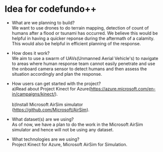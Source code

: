 # Idea for codefundo++

- What are we planning to build?
</br>We want to use drones to do terrain mapping, detection of count of humans after a flood or tsunami has occurred. We believe this would be helpful in having a quicker reponse during the aftermath of a calamity. This would also be helpful in efficient planning of the response. <br> 

- How does it work?
</br>We aim to use a swarm of UAVs(Unmanned Aerial Vehicle's) to navigate to areas where human response team cannot easily penetrate and use the onboard camera sensor to detect humans and then assess the situation accordingly and plan the response.<br>

- How users can get started with the project?
</br>a)Read about Project Kinect for Azure(https://azure.microsoft.com/en-in/campaigns/kinect/).<br>
</br>b)Install Microsoft AirSim simulator (https://github.com/Microsoft/AirSim).<br>

- What dataset(s) are we using?
</br>As of now, we have a plan to do the work in the Microsoft AirSim simulator and hence will not be using any dataset.<br>
- What technologies are we using?
</br> Project Kinect for Azure, Microsoft AirSim for Simulation.<br>
